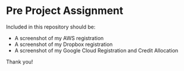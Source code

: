 # Pre Project Assignment
Included in this repository should be:
- A screenshot of my AWS registration
- A screenshot of my Dropbox registration
- A screenshot of my Google Cloud Registration and Credit Allocation

Thank you!
